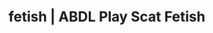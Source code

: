 ---
categories:
- Erotic Audiobooks
- AI Erotica
- Alt Romance
- Spiritual Kink
- Femdom
image: /assets/images/1747714219399.jpg
layout: post
schema:
  description: Premium adult content featuring ABDL Play, Scat Fetish. High-quality
    images with sensual themes.
  keywords:
  - Roleplay Fantasies
  - Alt Romance
  - ABDL Play
  - POV Erotica
  - Ethical Porn
  - Erotic Audiobooks
  - Scat Fetish
  name: 1747714219399 | ABDL Play Scat Fetish
  type: VisualArtwork
seo:
  description: Featured content with exclusive Scat Fetish, ABDL Play. HD images available.
  keywords: Scat Fetish, ABDL Play
  og_image: /assets/images/1747714219399.jpg
  schema_type: VisualArtwork
tags:
- '#fetish'
- ABDL Play
- Scat Fetish
title: fetish | ABDL Play Scat Fetish
---